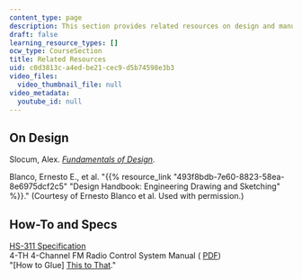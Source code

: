 ```yaml
---
content_type: page
description: This section provides related resources on design and manufacturing.
draft: false
learning_resource_types: []
ocw_type: CourseSection
title: Related Resources
uid: c0d3813c-a4ed-be21-cec9-d5b74598e3b3
video_files:
  video_thumbnail_file: null
video_metadata:
  youtube_id: null
---
```

## On Design

Slocum, Alex. [*Fundamentals of Design*](http://pergatory.mit.edu/resources/FUNdaMENTALS.html).

Blanco, Ernesto E., et al. "{{% resource_link "493f8bdb-7e60-8823-58ea-8e6975dcf2c5" "Design Handbook: Engineering Drawing and Sketching" %}}." (Courtesy of Ernesto Blanco et al. Used with permission.)

## How-To and Specs

[HS-311 Specification](https://www.servocity.com/hs-311-servo/)   
4-TH 4-Channel FM Radio Control System Manual ( [PDF](http://www.towerhobbies.com/products/pdf/towj41.pdf))   
"\[How to Glue\] [This to That](http://www.thistothat.com/)."
